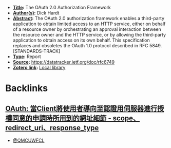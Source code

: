 - **[Title](<Title.md>):** The OAuth 2.0 Authorization Framework
- **[Author(s)](<Author(s).md>):** Dick Hardt
- **[Abstract](<Abstract.md>):** The OAuth 2.0 authorization framework enables a third-party application to obtain limited access to an HTTP service, either on behalf of a resource owner by orchestrating an approval interaction between the resource owner and the HTTP service, or by allowing the third-party application to obtain access on its own behalf. This specification replaces and obsoletes the OAuth 1.0 protocol described in RFC 5849. [STANDARDS-TRACK]
- **[Type](<Type.md>):** Report
- **[Source](<Source.md>):** https://datatracker.ietf.org/doc/rfc6749
- **[Zotero link](<Zotero link.md>):** [Local library](zotero://select/library/items/QMCUWFCL)

# Backlinks
## [OAuth: 當Client將使用者導向至認證用伺服器進行授權同意的申請時所用到的網址細節 - scope、redirect_uri、response_type](<OAuth: 當Client將使用者導向至認證用伺服器進行授權同意的申請時所用到的網址細節 - scope、redirect_uri、response_type.md>)
- [@QMCUWFCL](<@QMCUWFCL.md>)

